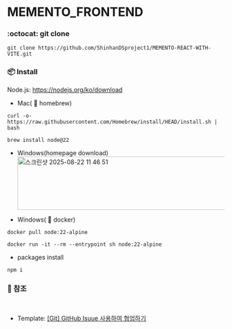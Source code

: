 # MEMENTO_FRONTEND

### :octocat: git clone

```
git clone https://github.com/ShinhanDSproject1/MEMENTO-REACT-WITH-VITE.git
```

### 📦 Install

Node.js: https://nodejs.org/ko/download

- Mac( :beer: homebrew)

```
curl -o- https://raw.githubusercontent.com/Homebrew/install/HEAD/install.sh | bash
```

```
brew install node@22
```

- Windows(homepage download)
  <img width="805" height="123" alt="스크린샷 2025-08-22 11 46 51" src="https://github.com/user-attachments/assets/2a54ef7a-d6d0-48ac-a7b4-686bb4ab68c4" />

- Windows( :whale: docker)

```
docker pull node:22-alpine
```

```
docker run -it --rm --entrypoint sh node:22-alpine
```

- packages install

```
npm i
```

### 📎 참조

<br>

- Template: <a href = "https://mynamesieun.github.io/git/GitHub-Issue-%EC%82%AC%EC%9A%A9%ED%95%98%EC%97%AC-%ED%98%91%EC%97%85%ED%95%98%EA%B8%B0/"/>[Git] GitHub Isuue 사용하여 협업하기</a>
